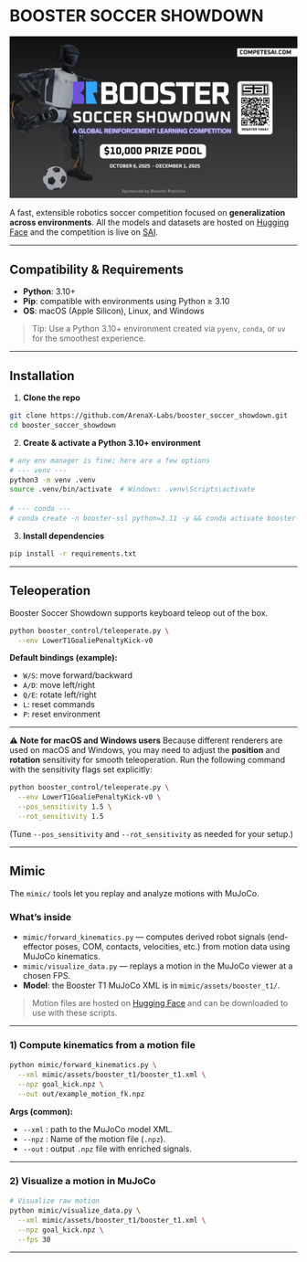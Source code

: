 # BOOSTER SOCCER SHOWDOWN

![Booster Soccer Showdown Banner](resources/comp.png)  

A fast, extensible robotics soccer competition focused on **generalization across environments**. All the models and datasets are hosted on [Hugging Face](https://huggingface.co/SaiResearch) and the competition is live on [SAI](https://competesai.com/competitions/cmp_xnSCxcJXQclQ).

---

## Compatibility & Requirements

* **Python**: 3.10+
* **Pip**: compatible with environments using Python ≥ 3.10
* **OS**: macOS (Apple Silicon), Linux, and Windows

> Tip: Use a Python 3.10+ environment created via `pyenv`, `conda`, or `uv` for the smoothest experience.

---

## Installation

1. **Clone the repo**

```bash
git clone https://github.com/ArenaX-Labs/booster_soccer_showdown.git
cd booster_soccer_showdown
```

2. **Create & activate a Python 3.10+ environment**

```bash
# any env manager is fine; here are a few options
# --- venv ---
python3 -m venv .venv
source .venv/bin/activate  # Windows: .venv\Scripts\activate

# --- conda ---
# conda create -n booster-ssl python=3.11 -y && conda activate booster-ssl
```

3. **Install dependencies**

```bash
pip install -r requirements.txt
```

---

## Teleoperation

Booster Soccer Showdown supports keyboard teleop out of the box.

```bash
python booster_control/teleoperate.py \
  --env LowerT1GoaliePenaltyKick-v0 
```

**Default bindings (example):**

* `W/S`: move forward/backward
* `A/D`: move left/right
* `Q/E`: rotate left/right
* `L`: reset commands
* `P`: reset environment

---

⚠️ **Note for macOS and Windows users**
Because different renderers are used on macOS and Windows, you may need to adjust the **position** and **rotation** sensitivity for smooth teleoperation.
Run the following command with the sensitivity flags set explicitly:

```bash
python booster_control/teleoperate.py \
  --env LowerT1GoaliePenaltyKick-v0 \
  --pos_sensitivity 1.5 \
  --rot_sensitivity 1.5
```

(Tune `--pos_sensitivity` and `--rot_sensitivity` as needed for your setup.)

---

## Mimic

The `mimic/` tools let you replay and analyze motions with MuJoCo.

### What’s inside

* `mimic/forward_kinematics.py` — computes derived robot signals (end-effector poses, COM, contacts, velocities, etc.) from motion data using MuJoCo kinematics.
* `mimic/visualize_data.py` — replays a motion in the MuJoCo viewer at a chosen FPS.
* **Model**: the Booster T1 MuJoCo XML is in `mimic/assets/booster_t1/`.

> Motion files are hosted on [Hugging Face](https://huggingface.co/datasets/SaiResearch/booster_dataset) and can be downloaded to use with these scripts. 

---

### 1) Compute kinematics from a motion file

```bash
python mimic/forward_kinematics.py \
  --xml mimic/assets/booster_t1/booster_t1.xml \
  --npz goal_kick.npz \
  --out out/example_motion_fk.npz
```

**Args (common):**

* `--xml` : path to the MuJoCo model XML.
* `--npz` : Name of the motion file (`.npz`).
* `--out` : output `.npz` file with enriched signals.

---

### 2) Visualize a motion in MuJoCo

```bash
# Visualize raw motion
python mimic/visualize_data.py \
  --xml mimic/assets/booster_t1/booster_t1.xml \
  --npz goal_kick.npz \
  --fps 30
```
---
